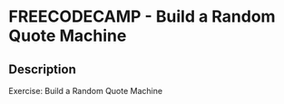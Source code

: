 # FREECODECAMP - Build a Random Quote Machine

## Description
Exercise: Build a Random Quote Machine

